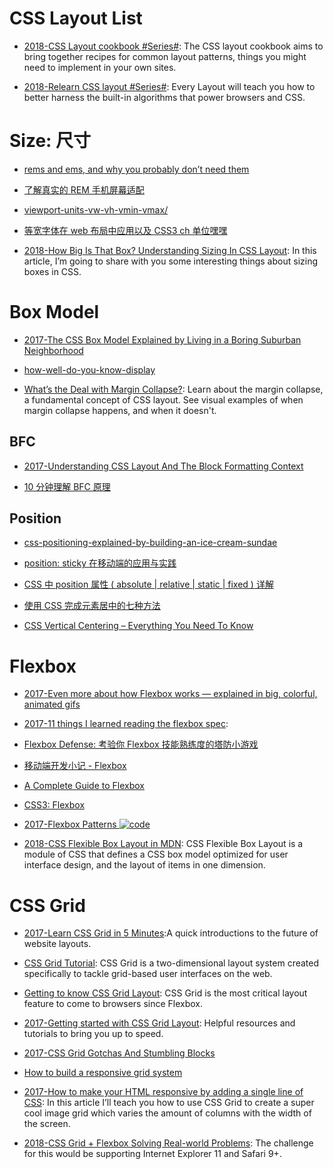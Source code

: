 # CSS Layout List

- [2018-CSS Layout cookbook #Series#](https://developer.mozilla.org/en-US/docs/Web/CSS/Layout_cookbook): The CSS layout cookbook aims to bring together recipes for common layout patterns, things you might need to implement in your own sites.

- [2018-Relearn CSS layout #Series#](https://every-layout.dev): Every Layout will teach you how to better harness the built-in algorithms that power browsers and CSS.

# Size: 尺寸

- [rems and ems, and why you probably don’t need them](https://parg.co/b4k)

- [了解真实的 REM 手机屏幕适配](https://github.com/hbxeagle/rem/blob/master/README.md)

- [viewport-units-vw-vh-vmin-vmax/](https://web-design-weekly.com/2014/11/18/viewport-units-vw-vh-vmin-vmax/)

- [等宽字体在 web 布局中应用以及 CSS3 ch 单位嘿嘿](http://www.zhangxinxu.com/wordpress/2016/07/monospaced-font-css3-ch-unit/)

- [2018-How Big Is That Box? Understanding Sizing In CSS Layout](https://parg.co/Ukr): In this article, I’m going to share with you some interesting things about sizing boxes in CSS.

# Box Model

- [2017-The CSS Box Model Explained by Living in a Boring Suburban Neighborhood](https://parg.co/bhN)

- [how-well-do-you-know-display](https://parg.co/UTb)

- [What’s the Deal with Margin Collapse?](https://jonathan-harrell.com/whats-the-deal-with-margin-collapse/): Learn about the margin collapse, a fundamental concept of CSS layout. See visual examples of when margin collapse happens, and when it doesn't.

## BFC

- [2017-Understanding CSS Layout And The Block Formatting Context](https://parg.co/UOz)

- [10 分钟理解 BFC 原理](https://parg.co/bOg)

## Position

- [css-positioning-explained-by-building-an-ice-cream-sundae](https://medium.freecodecamp.com/css-positioning-explained-by-building-an-ice-cream-sundae-831cb884bfa9#.1l7m0fcao)

- [position: sticky 在移动端的应用与实践](https://fe.ele.me/position-sticky-zai-yi-dong-duan-de-ying-yong-yu-shi-jian/)

- [CSS 中 position 属性 ( absolute | relative | static | fixed ) 详解](http://blog.csdn.net/chen_zw/article/details/8741365)

- [使用 CSS 完成元素居中的七种方法 ](http://www.zcfy.cc/article/439)

- [CSS Vertical Centering – Everything You Need To Know](http://webdesignerwall.com/tutorials/css-vertical-centering-everything-need-know)

# Flexbox

- [2017-Even more about how Flexbox works — explained in big, colorful, animated gifs](https://medium.freecodecamp.com/even-more-about-how-flexbox-works-explained-in-big-colorful-animated-gifs-a5a74812b053#.sxvzh9wcc)

- [2017-11 things I learned reading the flexbox spec](https://parg.co/bJJ):

- [Flexbox Defense: 考验你 Flexbox 技能熟练度的塔防小游戏](http://www.flexboxdefense.com/)

- [移动端开发小记 - Flexbox](http://taobaofed.org/blog/2015/11/11/flexbox-in-mobile-web/)

- [A Complete Guide to Flexbox](https://css-tricks.com/snippets/css/a-guide-to-flexbox/)

- [CSS3: Flexbox](http://book.mixu.net/css/4-flexbox.html)

- [2017-Flexbox Patterns ![code](https://martrix-usa.oss-accelerate.aliyuncs.com/logo/code.svg)](http://www.flexboxpatterns.com/feature-list)

- [2018-CSS Flexible Box Layout in MDN](https://parg.co/UVS): CSS Flexible Box Layout is a module of CSS that defines a CSS box model optimized for user interface design, and the layout of items in one dimension.

# CSS Grid

- [2017-Learn CSS Grid in 5 Minutes](https://parg.co/UZ0):A quick introductions to the future of website layouts.

- [CSS Grid Tutorial](https://tympanus.net/codrops/css_reference/grid/): CSS Grid is a two-dimensional layout system created specifically to tackle grid-based user interfaces on the web.

- [Getting to know CSS Grid Layout](https://cm.engineering/getting-to-know-css-grid-layout-818e43ca71a5): CSS Grid is the most critical layout feature to come to browsers since Flexbox.

- [2017-Getting started with CSS Grid Layout](https://parg.co/bNW): Helpful resources and tutorials to bring you up to speed.

- [2017-CSS Grid Gotchas And Stumbling Blocks](https://parg.co/Umq)

- [How to build a responsive grid system](https://zellwk.com/blog/responsive-grid-system/)

- [2017-How to make your HTML responsive by adding a single line of CSS](https://parg.co/Upx): In this article I’ll teach you how to use CSS Grid to create a super cool image grid which varies the amount of columns with the width of the screen.

- [2018-CSS Grid + Flexbox Solving Real-world Problems](https://parg.co/Ukv): The challenge for this would be supporting Internet Explorer 11 and Safari 9+.
